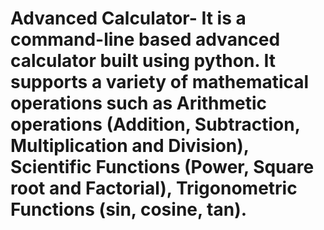 # Advanced Calculator- It is a command-line based advanced calculator built using python. It supports a variety of mathematical operations such as Arithmetic operations (Addition, Subtraction, Multiplication and Division), Scientific Functions (Power, Square root and Factorial), Trigonometric Functions (sin, cosine, tan).